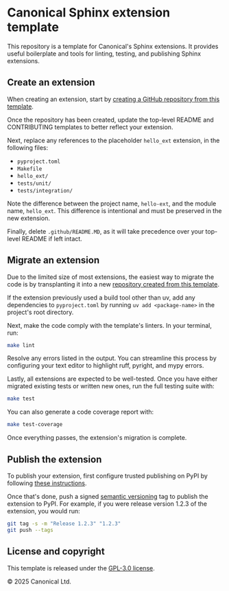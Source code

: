 # Canonical Sphinx extension template

This repository is a template for Canonical's Sphinx extensions. It provides useful
boilerplate and tools for linting, testing, and publishing Sphinx extensions.

## Create an extension

When creating an extension, start by [creating a GitHub repository from this
template](https://docs.github.com/en/repositories/creating-and-managing-repositories/creating-a-repository-from-a-template).

Once the repository has been created, update the top-level README and CONTRIBUTING
templates to better reflect your extension.

Next, replace any references to the placeholder `hello_ext` extension, in the following
files:

- `pyproject.toml`
- `Makefile`
- `hello_ext/`
- `tests/unit/`
- `tests/integration/`

Note the difference between the project name, `hello-ext`, and the module name,
`hello_ext`. This difference is intentional and must be preserved in the new extension.

Finally, delete `.github/README.MD`, as it will take precedence over your top-level
README if left intact.

## Migrate an extension

Due to the limited size of most extensions, the easiest way to migrate the code is by
transplanting it into a new [repository created from this template]().

If the extension previously used a build tool other than uv, add any dependencies to
`pyproject.toml` by running `uv add <package-name>` in the project's root directory.

Next, make the code comply with the template's linters. In your terminal, run:

```bash
make lint
```

Resolve any errors listed in the output. You can streamline this process by configuring
your text editor to highlight ruff, pyright, and mypy errors.

Lastly, all extensions are expected to be well-tested. Once you have either migrated
existing tests or written new ones, run the full testing suite with:

```bash
make test
```

You can also generate a code coverage report with:

```bash
make test-coverage
```

Once everything passes, the extension's migration is complete.

## Publish the extension

To publish your extension, first configure trusted publishing on PyPI by
following [these
instructions](https://packaging.python.org/en/latest/guides/publishing-package-distribution-releases-using-github-actions-ci-cd-workflows/#configuring-trusted-publishing).

Once that's done, push a signed [semantic versioning](https://semver.org/) tag to
publish the extension to PyPI. For example, if you were release version 1.2.3 of the
extension, you would run:

```bash
git tag -s -m "Release 1.2.3" "1.2.3"
git push --tags
```

## License and copyright

This template is released under the [GPL-3.0 license](LICENSE).

© 2025 Canonical Ltd.
